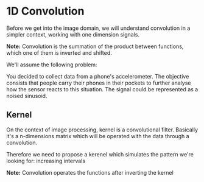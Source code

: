# 1D Convolution
Before we get into the image domain, we will understand convolution in a simpler context, working with one dimension signals.

**Note:** Convolution is the summation of the product between functions, which one of them is inverted and shifted.

We'll assume the following problem:

You decided to collect data from a phone's accelerometer. The objective consists that people carry their phones in their pockets to further analyse how the sensor reacts to this situation. The signal could be represented as a noised sinusoid.

## Kernel
On the context of image processing, kernel is a convolutional filter. Basically it's a n-dimensions matrix which will be operated with the data through a convolution.

Therefore we need to propose a kerenel which simulates the pattern we're looking for: increasing intervals

**Note:** Convolution operates the functions after inverting the kernel